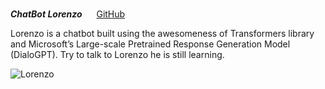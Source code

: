 ***ChatBot Lorenzo*** 
<img src="https://emojipedia-us.s3.dualstack.us-west-1.amazonaws.com/thumbs/320/joypixels/257/robot_1f916.png" width="15" height="15">
[GitHub](https://github.com/Gdkmak/BERT-chatbot)

Lorenzo is a chatbot built using the awesomeness of Transformers library and Microsoft’s Large-scale Pretrained Response Generation Model (DialoGPT). Try to talk to Lorenzo he is still learning.

![Lorenzo](images/Lorenzo_A.png)
